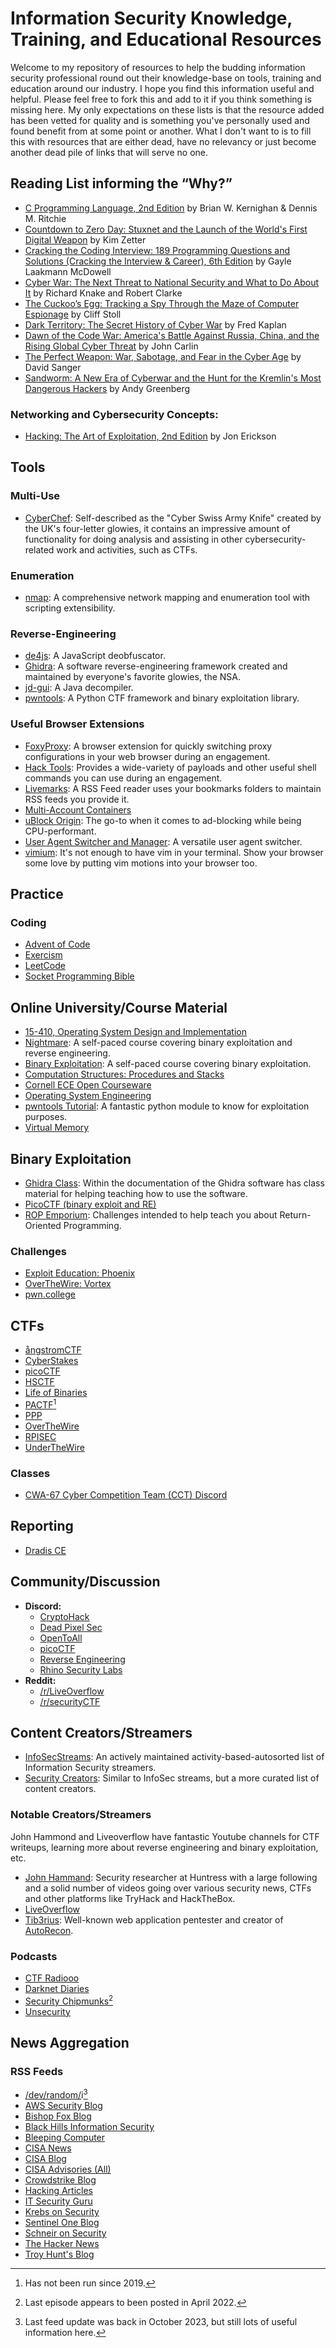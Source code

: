 # Information Security Knowledge, Training, and Educational Resources

Welcome to my repository of resources to help the budding information security professional round out their knowledge-base on tools, training and education around our industry. I hope you find this information useful and helpful. Please feel free to fork this and add to it if you think something is missing here. My only expectations on these lists is that the resource added has been vetted for quality and is something you've personally used and found benefit from at some point or another. What I don't want to is to fill this with resources that are either dead, have no relevancy or just become another dead pile of links that will serve no one. 


## Reading List informing the “Why?”

- [C Programming Language, 2nd Edition](https://www.amazon.com/Programming-Language-2nd-Brian-Kernighan/dp/0131103628/) by Brian W. Kernighan & Dennis M. Ritchie
- [Countdown to Zero Day: Stuxnet and the Launch of the World's First Digital Weapon](https://www.amazon.com/Countdown-Zero-Day-Stuxnet-Digital/dp/0770436196/) by Kim Zetter
- [Cracking the Coding Interview: 189 Programming Questions and Solutions (Cracking the Interview & Career), 6th Edition](https://www.amazon.com/Cracking-Coding-Interview-Programming-Questions/dp/0984782850/) by Gayle Laakmann McDowell 
- [Cyber War: The Next Threat to National Security and What to Do About It](https://www.amazon.com/Cyber-War-Threat-National-Security/dp/0061962244/) by Richard Knake and Robert Clarke
- [The Cuckoo’s Egg: Tracking a Spy Through the Maze of Computer Espionage](https://www.amazon.com/Cuckoos-Egg-Tracking-Computer-Espionage/dp/1416507787/) by Cliff Stoll
- [Dark Territory: The Secret History of Cyber War](https://www.amazon.com/Dark-Territory-Secret-History-Cyber/dp/1476763267/) by Fred Kaplan
- [Dawn of the Code War: America's Battle Against Russia, China, and the Rising Global Cyber Threat](https://www.amazon.com/Dawn-of-Code-War-audiobook/dp/B07J9L41HH/) by John Carlin
- [The Perfect Weapon: War, Sabotage, and Fear in the Cyber Age](https://www.amazon.com/Perfect-Weapon-Sabotage-Fear-Cyber/dp/0451497902/) by David Sanger
- [Sandworm: A New Era of Cyberwar and the Hunt for the Kremlin's Most Dangerous Hackers](https://www.amazon.com/Sandworm-Cyberwar-Kremlins-Dangerous-Hackers/dp/0525564632/) by Andy Greenberg

### Networking and Cybersecurity Concepts:

- [Hacking: The Art of Exploitation, 2nd Edition](https://www.amazon.com/Hacking-Art-Exploitation-Jon-Erickson/dp/1593271441/) by Jon Erickson

## Tools

### Multi-Use

- [CyberChef](https://github.com/gchq/CyberChef): Self-described as the "Cyber Swiss Army Knife" created by the UK's four-letter glowies, it contains an impressive amount of functionality for doing analysis and assisting in other cybersecurity-related work and activities, such as CTFs.

### Enumeration

- [nmap](https://github.com/nmap/nmap): A comprehensive network mapping and enumeration tool with scripting extensibility.

### Reverse-Engineering

- [de4js](https://de4js.kshift.me/): A JavaScript deobfuscator.
- [Ghidra](https://github.com/NationalSecurityAgency/ghidra): A software reverse-engineering framework created and maintained by everyone's favorite glowies, the NSA.
- [jd-gui](https://github.com/java-decompiler/jd-gui): A Java decompiler.
- [pwntools](https://github.com/Gallopsled/pwntools): A Python CTF framework and binary exploitation library.

### Useful Browser Extensions

- [FoxyProxy](https://getfoxyproxy.org/): A browser extension for quickly switching proxy configurations in your web browser during an engagement.
- [Hack Tools](https://github.com/LasCC/HackTools): Provides a wide-variety of payloads and other useful shell commands you can use during an engagement.
- [Livemarks](https://github.com/nt1m/livemarks/): A RSS Feed reader uses your bookmarks folders to maintain RSS feeds you provide it.
- [Multi-Account Containers](https://github.com/mozilla/multi-account-containers)
- [uBlock Origin](https://github.com/gorhill/uBlock#ublock-origin): The go-to when it comes to ad-blocking while being CPU-performant.
- [User Agent Switcher and Manager](https://webextension.org/listing/useragent-switcher.html): A versatile user agent switcher.
- [vimium](https://github.com/philc/vimium): It's not enough to have vim in your terminal. Show your browser some love by putting vim motions into your browser too.

## Practice

### Coding

- [Advent of Code](https://adventofcode.com/)
- [Exercism](https://exercism.org/tracks/c/)
- [LeetCode](https://leetcode.com/problemset/all/)
- [Socket Programming Bible](https://beej.us/guide/bgnet/)

## Online University/Course Material

- [15-410, Operating System Design and Implementation](https://www.cs.cmu.edu/~410/)
- [Nightmare](https://guyinatuxedo.github.io/index.html): A self-paced course covering binary exploitation and reverse engineering.
- [Binary Exploitation](https://ir0nstone.gitbook.io/notes/): A self-paced course covering binary exploitation.
- [Computation Structures: Procedures and Stacks](https://computationstructures.org/lectures/stacks/stacks.html)
- [Cornell ECE Open Courseware](https://ocw.ece.cornell.edu/)
- [Operating System Engineering](https://ocw.mit.edu/courses/electrical-engineering-and-computer-science/6-828-operating-system-engineering-fall-2012/)
- [pwntools Tutorial](https://github.com/Gallopsled/pwntools-tutorial): A fantastic python module to know for exploitation purposes. 
- [Virtual Memory](https://www.cs.uic.edu/~jbell/CourseNotes/OperatingSystems/9_VirtualMemory.html)

## Binary Exploitation

- [Ghidra Class](https://github.com/NationalSecurityAgency/ghidra/tree/master/GhidraDocs/GhidraClass): Within the documentation of the Ghidra software has class material for helping teaching how to use the software.
- [PicoCTF (binary exploit and RE)](https://picoctf.com/)
- [ROP Emporium](https://ropemporium.com/index.html): Challenges intended to help teach you about Return-Oriented Programming.

### Challenges

- [Exploit Education: Phoenix](https://exploit.education/phoenix/)
- [OverTheWire: Vortex](https://overthewire.org/wargames/vortex/vortex0.html)
- [pwn.college](https://pwn.college)

## CTFs

- [ångstromCTF](https://angstromctf.com/)
- [CyberStakes](https://www.acictf.com/)
- [picoCTF](https://picoctf.com/)
- [HSCTF](https://hsctf.com/)
- [Life of Binaries](https://opensecuritytraining.info/LifeOfBinaries.html)
- [PACTF](https://pactf.com/)[^1]
- [PPP](https://zaratec.io/ctf-practice/)
- [OverTheWire](https://overthewire.org/wargames/)
- [RPISEC](https://github.com/RPISEC/MBE/tree/master)
- [UnderTheWire](https://underthewire.tech/wargames)

### Classes

- [CWA-67 Cyber Competition Team (CCT) Discord](https://discord.gg/vJd6HCnVNB)

## Reporting

- [Dradis CE](https://dradis.com/ce/)

## Community/Discussion

- **Discord:**
  - [CryptoHack](https://discord.gg/h9E7cna5pV)
  - [Dead Pixel Sec](https://discord.com/invite/deadpixelsec)
  - [OpenToAll](https://discord.gg/saVj85jjFy)
  - [picoCTF](https://picoctf.org/discord)
  - [Reverse Engineering](https://discord.com/invite/rtfm)
  - [Rhino Security Labs](https://discord.gg/xFXmqytprV)
- **Reddit:**
  - [/r/LiveOverflow](https://www.reddit.com/r/LiveOverflow/)
  - [/r/securityCTF](https://www.reddit.com/r/securityCTF/)

## Content Creators/Streamers

- [InfoSecStreams](https://infosecstreams.com/): An actively maintained activity-based-autosorted list of Information Security streamers.
- [Security Creators](https://securitycreators.video/): Similar to InfoSec streams, but a more curated list of content creators.

### Notable Creators/Streamers

John Hammond and Liveoverflow have fantastic Youtube channels for CTF writeups, learning more about reverse engineering and binary exploitation, etc.

- [John Hammand](https://www.youtube.com/c/JohnHammond010/playlists): Security researcher at Huntress with a large following and a solid number of videos going over various security news, CTFs and other platforms like TryHack and HackTheBox.
- [LiveOverflow](https://www.youtube.com/playlist?list=PLhixgUqwRTjxglIswKp9mpkfPNfHkzyeN)
- [Tib3rius](https://www.youtube.com/@Tib3rius): Well-known web application pentester and creator of [AutoRecon](https://github.com/Tib3rius/AutoRecon).

### Podcasts

- [CTF Radiooo](https://www.youtube.com/channel/UC-aOX0H7RXOrxzzJjWb17lg)
- [Darknet Diaries](https://darknetdiaries.com/)
- [Security Chipmunks](https://securitychipmunks.com/)[^2]
- [Unsecurity](https://frsecure.com/unsecurity/)

## News Aggregation

### RSS Feeds

- [/dev/random/](blog.rootshell.be/feed)i[^3]
- [AWS Security Blog](https://aws.amazon.com/blogs/security/feed/)
- [Bishop Fox Blog](https://bishopfox.com/feeds/blog.rss)
- [Black Hills Information Security](https://www.blackhillsinfosec.com/feed/)
- [Bleeping Computer](https://www.bleepingcomputer.com/feed/)
- [CISA News](https://www.cisa.gov/news.xml)
- [CISA Blog](https://www.cisa.gov/blog.xml)
- [CISA Advisories (All)](https://www.cisa.gov/cybersecurity-advisories/all.xml)
- [Crowdstrike Blog](https://www.crowdstrike.com/blog/feed)
- [Hacking Articles](http://hackingarticles.in/feed)
- [IT Security Guru](https://www.itsecurityguru.org/feed/)
- [Krebs on Security](https://krebsonsecurity.com/feed/)
- [Sentinel One Blog](https://www.sentinelone.com/blog/feed/)
- [Schneir on Security](https://www.schneier.com/feed/atom/)
- [The Hacker News](https://feeds.feedburner.com/TheHackersNews)
- [Troy Hunt's Blog](https://www.itsecurityguru.org/feed/)


[^1]: Has not been run since 2019.
[^2]: Last episode appears to been posted in April 2022.
[^3]: Last feed update was back in October 2023, but still lots of useful information here.
